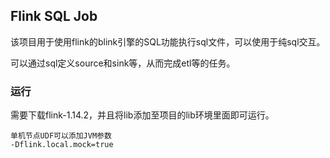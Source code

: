Flink SQL Job
----------------
该项目用于使用flink的blink引擎的SQL功能执行sql文件，可以使用于纯sql交互。

可以通过sql定义source和sink等，从而完成etl等的任务。


### 运行
需要下载flink-1.14.2，并且将lib添加至项目的lib环境里面即可运行。

```
单机节点UDF可以添加JVM参数
-Dflink.local.mock=true
```